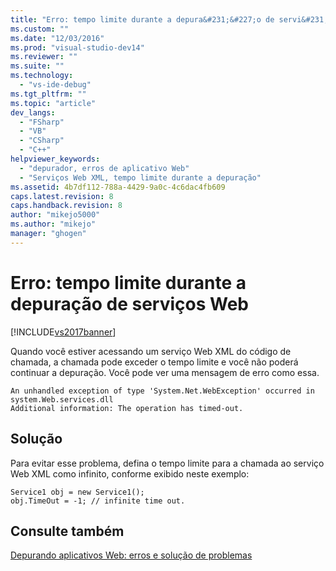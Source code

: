 ```yaml
---
title: "Erro: tempo limite durante a depura&#231;&#227;o de servi&#231;os Web | Microsoft Docs"
ms.custom: ""
ms.date: "12/03/2016"
ms.prod: "visual-studio-dev14"
ms.reviewer: ""
ms.suite: ""
ms.technology: 
  - "vs-ide-debug"
ms.tgt_pltfrm: ""
ms.topic: "article"
dev_langs: 
  - "FSharp"
  - "VB"
  - "CSharp"
  - "C++"
helpviewer_keywords: 
  - "depurador, erros de aplicativo Web"
  - "Serviços Web XML, tempo limite durante a depuração"
ms.assetid: 4b7df112-788a-4429-9a0c-4c6dac4fb609
caps.latest.revision: 8
caps.handback.revision: 8
author: "mikejo5000"
ms.author: "mikejo"
manager: "ghogen"
---
```

# Erro: tempo limite durante a depura&#231;&#227;o de servi&#231;os Web
[!INCLUDE[vs2017banner](../code-quality/includes/vs2017banner.md)]

Quando você estiver acessando um serviço Web XML do código de chamada, a chamada pode exceder o tempo limite e você não poderá continuar a depuração.  Você pode ver uma mensagem de erro como essa.  
  
```  
An unhandled exception of type 'System.Net.WebException' occurred in   
system.Web.services.dll  
Additional information: The operation has timed-out.  
```  
  
## Solução  
 Para evitar esse problema, defina o tempo limite para a chamada ao serviço Web XML como infinito, conforme exibido neste exemplo:  
  
```  
Service1 obj = new Service1();  
obj.TimeOut = -1; // infinite time out.  
```  
  
## Consulte também  
 [Depurando aplicativos Web: erros e solução de problemas](../debugger/debugging-web-applications-errors-and-troubleshooting.md)